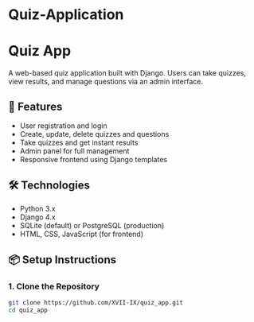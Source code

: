 ﻿# Quiz-Application

# Quiz App

A web-based quiz application built with Django. Users can take quizzes, view results, and manage questions via an admin interface.

## 🚀 Features

- User registration and login
- Create, update, delete quizzes and questions
- Take quizzes and get instant results
- Admin panel for full management
- Responsive frontend using Django templates

## 🛠️ Technologies

- Python 3.x
- Django 4.x
- SQLite (default) or PostgreSQL (production)
- HTML, CSS, JavaScript (for frontend)

## 📦 Setup Instructions

### 1. Clone the Repository

```bash
git clone https://github.com/XVII-IX/quiz_app.git
cd quiz_app
